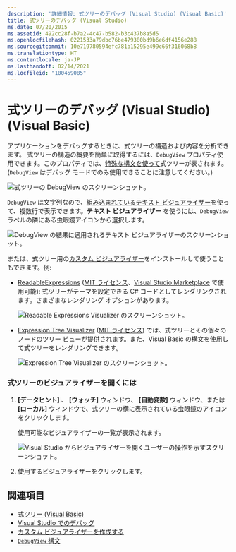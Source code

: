 ```yaml
---
description: '詳細情報: 式ツリーのデバッグ (Visual Studio) (Visual Basic)'
title: 式ツリーのデバッグ (Visual Studio)
ms.date: 07/20/2015
ms.assetid: 492cc28f-b7a2-4c47-b582-b3c437b8a5d5
ms.openlocfilehash: 0221533a79dbc76be479380bd9b6e6df4156e288
ms.sourcegitcommit: 10e719780594efc781b15295e499c66f316068b8
ms.translationtype: HT
ms.contentlocale: ja-JP
ms.lasthandoff: 02/14/2021
ms.locfileid: "100459085"
---
```

# <a name="debugging-expression-trees-in-visual-studio-visual-basic"></a>式ツリーのデバッグ (Visual Studio) (Visual Basic)

アプリケーションをデバッグするときに、式ツリーの構造および内容を分析できます。 式ツリーの構造の概要を簡単に取得するには、`DebugView` プロパティ使用できます。このプロパティでは、[特殊な構文を使って](debugview-syntax.md)式ツリーが表されます。 (`DebugView` はデバッグ モードでのみ使用できることに注意してください。)  

![式ツリーの DebugView のスクリーンショット。](media/debugging-expression-trees-in-visual-studio/debugview-visual-basic.png)

`DebugView` は文字列なので、[組み込まれているテキスト ビジュアライザー](/visualstudio/debugger/view-strings-visualizer#open-a-string-visualizer)を使って、複数行で表示できます。**テキスト ビジュアライザー** を使うには、`DebugView` ラベルの隣にある虫眼鏡アイコンから選択します。

 ![DebugView の結果に適用されるテキスト ビジュアライザーのスクリーンショット。](media/debugging-expression-trees-in-visual-studio/string-visualizer-vb.png)

または、式ツリー用の[カスタム ビジュアライザー](/visualstudio/debugger/create-custom-visualizers-of-data)をインストールして使うこともできます。例:

- [ReadableExpressions](https://github.com/agileobjects/ReadableExpressions) ([MIT ライセンス](https://github.com/agileobjects/ReadableExpressions/blob/master/LICENSE.md)、[Visual Studio Marketplace](https://marketplace.visualstudio.com/items?itemName=vs-publisher-1232914.ReadableExpressionsVisualizers) で使用可能): 式ツリーがテーマを設定できる C# コードとしてレンダリングされます。さまざまなレンダリング オプションがあります。

  ![Readable Expressions Visualizer のスクリーンショット。](media/debugging-expression-trees-in-visual-studio/readable-expressions-visualizer.png)

- [Expression Tree Visualizer](https://github.com/zspitz/ExpressionTreeVisualizer/blob/master/README.md) ([MIT ライセンス](https://github.com/zspitz/ExpressionTreeVisualizer/blob/master/LICENSE)) では、式ツリーとその個々のノードのツリー ビューが提供されます。また、Visual Basic の構文を使用して式ツリーをレンダリングできます。

  ![Expression Tree Visualizer のスクリーンショット。](media/debugging-expression-trees-in-visual-studio/expression-tree-visualizer-vb.png)

### <a name="to-open-a-visualizer-for-an-expression-tree"></a>式ツリーのビジュアライザーを開くには  
  
1. **[データヒント]** 、 **[ウォッチ]** ウィンドウ、 **[自動変数]** ウィンドウ、または **[ローカル]** ウィンドウで、式ツリーの横に表示されている虫眼鏡のアイコンをクリックします。  
  
    使用可能なビジュアライザーの一覧が表示されます。

    ![Visual Studio からビジュアライザーを開くユーザーの操作を示すスクリーンショット。](media/debugging-expression-trees-in-visual-studio/expression-tree-visualizers-vb.png)

2. 使用するビジュアライザーをクリックします。  

## <a name="see-also"></a>関連項目

- [式ツリー (Visual Basic)](index.md)
- [Visual Studio でのデバッグ](/visualstudio/debugger/debugger-feature-tour)
- [カスタム ビジュアライザーを作成する](/visualstudio/debugger/create-custom-visualizers-of-data)
- [`DebugView` 構文](debugview-syntax.md)
